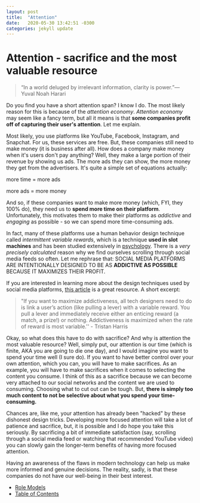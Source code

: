 ```yaml
---
layout: post
title:  "Attention"
date:   2020-05-30 13:42:51 -0300
categories: jekyll update
---
```

# Attention - sacrifice and the most valuable resource
> “In a world deluged by irrelevant information, clarity is power.”― Yuval Noah Harari

Do you find you have a short attention span? I know I do. The most likely reason for this is because of the *attention economy*. *Attention economy* may seem like a fancy term, but all it means is that **some companies profit off of capturing their user's attention**. Let me explain.

Most likely, you use platforms like YouTube, Facebook, Instagram, and Snapchat. For us, these services are free. But, these companies still need to make money (it is business after all). How does a company make money when it's users don't pay anything? Well, they make a large portion of their revenue by showing us ads. The more ads they can show, the more money they get from the advertisers. It's quite a simple set of equations actually:

more time = more ads

more ads = more money

And so, if these companies want to make more money (which, FYI, they 100% do), they need us to **spend more time on their platform**. Unfortunately, this motivates them to make their platforms as *addictive* and *engaging* as possible - so we can spend more time-consuming ads. 

In fact, many of these platforms use a human behavior design technique called *intermittent variable rewards*, which is a technique **used in slot machines** and has been studied extensively in [psychology](https://en.wikipedia.org/wiki/Reinforcement#Intermittent_reinforcement.3B_schedules). There is a *very precisely calculated* reason why we find ourselves scrolling through social media feeds so often. Let me rephrase that: SOCIAL MEDIA PLATFORMS ARE INTENTIONALLY DESIGNED TO BE AS **ADDICTIVE AS POSSIBLE** BECAUSE IT MAXIMIZES THEIR PROFIT.

If you are interested in learning more about the design techniques used by social media platforms, [this article](https://www.huffpost.com/entry/how-technology-hijacks-peoples-minds_b_10155754) is a great resource. A short excerpt:
> "If you want to maximize addictiveness, all tech designers need to do is link a user’s action (like pulling a lever) with a variable reward. You pull a lever and immediately receive either an enticing reward (a match, a prize!) or nothing. Addictiveness is maximized when the rate of reward is most variable.'' - Tristan Harris

Okay, so what does this have to do with sacrifice? And why is attention the most valuable resource? Well, simply put, our attention is our time (which is finite, AKA you are going to die one day), and I would imagine you want to spend your time well (I sure do). If you want to have better control over your own attention, which you can, you will have to make sacrifices. As an example, you will have to make sacrifices when it comes to selecting the content you consume. I think of this as a sacrifice because we can become very attached to our social networks and the content we are used to consuming. Choosing what to cut out can be tough. But, **there is simply too much content to not be selective about what you spend your time-consuming.** 

Chances are, like me, your attention has already been "hacked" by these dishonest design tricks. Developing more focused attention will take a lot of patience and sacrifice, but, it is possible and I do hope you take this seriously. By sacrificing a bit of immediate satisfaction (say, scrolling through a social media feed or watching that recommended YouTube video) you can slowly gain the longer-term benefits of having more focused attention. 

Having an awareness of the flaws in modern technology can help us make more informed and genuine decisions. The reality, sadly, is that these companies do not have our well-being in their best interest.

- [Role Models](https://wfinck97.github.io/welcome/jekyll/update/2020/05/30/Role-Models.html)
- [Table of Contents](https://wfinck97.github.io/welcome/jekyll/update/2020/05/30/PSS-intro.html)
